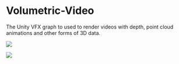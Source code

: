 # Volumetric-Video
The Unity VFX graph to used to render videos with depth, point cloud animations and other forms of 3D data. 

![](volumetric_video.gif)

![](smoke.gif)